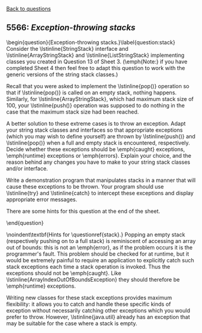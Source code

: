 [Back to questions](../README.md)

## 5566: *Exception-throwing stacks*

\begin{question}{Exception-throwing stacks.}\label{question:stack}
Consider the \lstinline{StringStack} interface and \lstinline{ArrayStringStack} and \lstinline{ListStringStack} implementing classes you
created in Question 13 of Sheet 3.  (\emph{Note:} if you have completed Sheet 4 then feel free to adapt this question to work with the
generic versions of the string stack classes.)

Recall that you were asked to implement the \lstinline{pop()} operation so that if \lstinline{pop()} is called on an empty stack, nothing
happens.  Similarly, for \lstinline{ArrayStringStack}, which had maximum stack size of 100, your \lstinline{push()} operation was supposed
to do nothing in the case that the maximum stack size had been reached.

A better solution to these extreme cases is to throw an exception.  Adapt your string stack classes and interfaces so that appropriate
exceptions (which you may wish to define yourself) are thrown by \lstinline{push()} and \lstinline{pop()} when a full and empty
stack is encountered, respectively.  Decide whether these exceptions should be \emph{caught} exceptions, \emph{runtime} exceptions
or \emph{errors}.  Explain your choice, and the reason behind any changes you have to make to your string stack classes and/or interface.

Write a demonstration program that manipulates stacks in a manner that will cause these exceptions to be thrown.  Your program should
use \lstinline{try} and \lstinline{catch} to intercept these exceptions and display appropriate error messages.

There are some hints for this question at the end of the sheet.

\end{question}

\noindent\textbf{Hints for \questionref{stack}.}  Popping an empty stack (respectively pushing on to a full stack) is reminiscent of accessing an array out of bounds: this is not
an \emph{error}, as if the problem occurs it is the programmer's fault.  This problem should be checked for at runtime, but it would be extremely painful to require an application
to explicitly catch such stack exceptions each time a stack operation is invoked.  Thus the exceptions should not be \emph{caught}.  Like \lstinline{ArrayIndexOutOfBoundsException} they should therefore be \emph{runtime} exceptions.

Writing new classes for these stack exceptions provides maximum flexibility: it allows you to catch and handle these specific kinds of exception without
necessarily catching other exceptions which you would prefer to throw.  However, \lstinline{java.util} already has an exception that may be suitable
for the case where a stack is empty.

